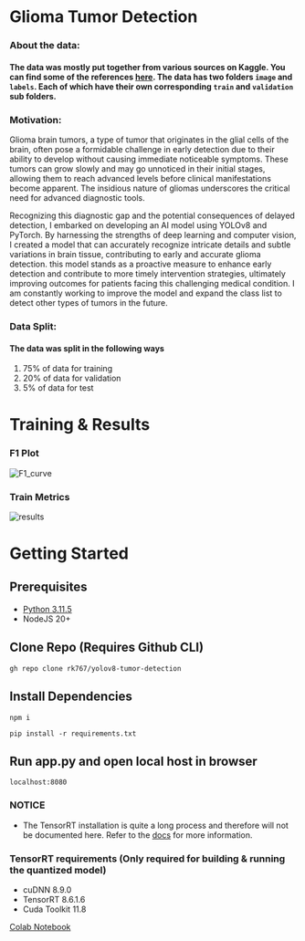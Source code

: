 # Glioma Tumor Detection
### About the data:
#### The data was mostly put together from various sources on Kaggle. You can find some of the references [here](https://www.kaggle.com/datasets/fernando2rad/brain-tumor-mri-images-44c?resource=download). The data has two folders `image` and `labels`. Each of which have their own corresponding `train` and `validation` sub folders.
### Motivation:
Glioma brain tumors, a type of tumor that originates in the glial cells of the brain, often pose a formidable challenge in early detection due to their ability to develop without causing immediate noticeable symptoms. These tumors can grow slowly and may go unnoticed in their initial stages, allowing them to reach advanced levels before clinical manifestations become apparent. The insidious nature of gliomas underscores the critical need for advanced diagnostic tools.

Recognizing this diagnostic gap and the potential consequences of delayed detection, I embarked on developing an AI model using YOLOv8 and PyTorch. By harnessing the strengths of deep learning and computer vision, I created a model that can accurately recognize intricate details and subtle variations in brain tissue, contributing to early and accurate glioma detection.
this model stands as a proactive measure to enhance early detection and contribute to more timely intervention strategies, ultimately improving outcomes for patients facing this challenging medical condition. I am constantly working to improve the model and expand the class list to detect other types of tumors in the future.
### Data Split:
#### The data was split in the following ways
1. 75% of data for training
2. 20% of data for validation
3. 5% of data for test
# Training & Results
### F1 Plot
![F1_curve](https://github.com/rk767/yolov8-tumor-detection/assets/48916019/bda20a46-3433-4867-a8a2-055eb16adc53)
### 
### Train Metrics
![results](https://github.com/rk767/yolov8-tumor-detection/assets/48916019/ec28ea6c-3501-4035-821e-75a1175611f8)

# Getting Started
## Prerequisites
* [Python 3.11.5](https://www.python.org/downloads/release/python-3115/)
* NodeJS 20+
## Clone Repo (Requires Github CLI)
```
gh repo clone rk767/yolov8-tumor-detection
```

## Install Dependencies
```
npm i
```
```
pip install -r requirements.txt
```
## Run app.py and open local host in browser
```
localhost:8080
```

### NOTICE
* The TensorRT installation is quite a long process and therefore will not be documented here. Refer to the [docs](https://docs.nvidia.com/deeplearning/tensorrt/) for more information.
### TensorRT requirements (Only required for building & running the quantized model)
* cuDNN 8.9.0
* TensorRT 8.6.1.6
* Cuda Toolkit 11.8

[Colab Notebook](https://colab.research.google.com/drive/1OXmuHMKsWz3GRa-o-JUUcwqK-N1Plud6?usp=sharing)
